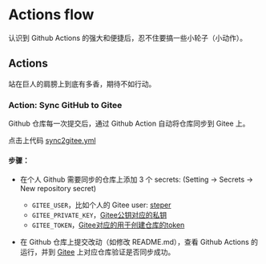 # Actions flow
认识到 Github Actions 的强大和便捷后，忍不住要搞一些小轮子（小动作）。

## Actions
站在巨人的肩膀上到底有多香，期待不如行动。

### Action: Sync GitHub to Gitee
Github 仓库每一次提交后，通过 Github Action 自动将仓库同步到 Gitee 上。

点击上代码 [sync2gitee.yml](./.github/workflows/sync2gitee.yml)

#### 步骤：

- 在个人 Github 需要同步的仓库上添加 3 个 secrets: (Setting -> Secrets -> New repository secret)

    - `GITEE_USER`，比如个人的 Gitee user: [steper](https://gitee.com/steper)
    - `GITEE_PRIVATE_KEY`，[Gitee公钥对应的私钥](https://gitee.com/profile/sshkeys)
    - `GITEE_TOKEN`，[Gitee对应的用于创建仓库的token](https://gitee.com/profile/personal_access_tokens)

- 在 Github 仓库上提交改动（如修改 README.md），查看 Github Actions 的运行，并到 [Gitee](https://gitee.com/) 上对应仓库验证是否同步成功。
